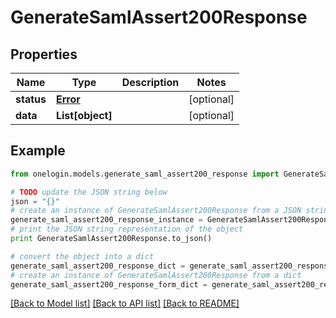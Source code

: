 # GenerateSamlAssert200Response


## Properties
Name | Type | Description | Notes
------------ | ------------- | ------------- | -------------
**status** | [**Error**](Error.md) |  | [optional] 
**data** | **List[object]** |  | [optional] 

## Example

```python
from onelogin.models.generate_saml_assert200_response import GenerateSamlAssert200Response

# TODO update the JSON string below
json = "{}"
# create an instance of GenerateSamlAssert200Response from a JSON string
generate_saml_assert200_response_instance = GenerateSamlAssert200Response.from_json(json)
# print the JSON string representation of the object
print GenerateSamlAssert200Response.to_json()

# convert the object into a dict
generate_saml_assert200_response_dict = generate_saml_assert200_response_instance.to_dict()
# create an instance of GenerateSamlAssert200Response from a dict
generate_saml_assert200_response_form_dict = generate_saml_assert200_response.from_dict(generate_saml_assert200_response_dict)
```
[[Back to Model list]](../README.md#documentation-for-models) [[Back to API list]](../README.md#documentation-for-api-endpoints) [[Back to README]](../README.md)


